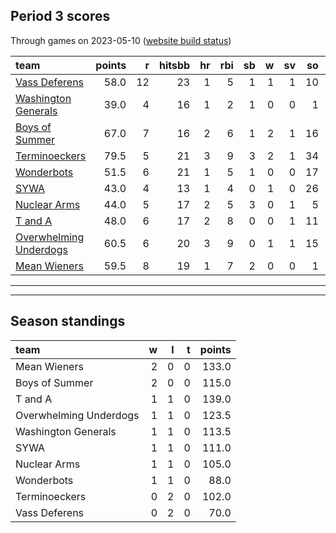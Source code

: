 

## Period 3 scores

Through games on 2023-05-10 ([website build status](https://github.com/brian-bot/pl-site/actions))


|team                   | points|  r| hitsbb| hr| rbi| sb|  w| sv| so|    era|  whip|
|:----------------------|------:|--:|------:|--:|---:|--:|--:|--:|--:|------:|-----:|
|[Vass Deferens](./vassdeferens)|   58.0| 12|     23|  1|   5|  1|  1|  1| 10|  3.600| 1.400|
|[Washington Generals](./washingtongenerals)|   39.0|  4|     16|  1|   2|  1|  0|  0|  1|  0.000| 0.500|
|[Boys of Summer](./boysofsummer)|   67.0|  7|     16|  2|   6|  1|  2|  1| 16|  1.688| 1.062|
|[Terminoeckers](./terminoeckers)|   79.5|  5|     21|  3|   9|  3|  2|  1| 34|  3.475| 1.010|
|[Wonderbots](./wonderbots)|   51.5|  6|     21|  1|   5|  1|  0|  0| 17|  3.176| 1.235|
|[SYWA](./sywa)         |   43.0|  4|     13|  1|   4|  0|  1|  0| 26|  3.000| 0.667|
|[Nuclear Arms](./nucleararms)|   44.0|  5|     17|  2|   5|  3|  0|  1|  5| 11.368| 2.684|
|[T and A](./tanda)     |   48.0|  6|     17|  2|   8|  0|  0|  1| 11|  5.586| 1.655|
|[Overwhelming Underdogs](./overwhelmingunderdogs)|   60.5|  6|     20|  3|   9|  0|  1|  1| 15|  7.322| 1.271|
|[Mean Wieners](./meanwieners)|   59.5|  8|     19|  1|   7|  2|  0|  0|  1|  0.000| 0.000|

* * *
* * *

## Season standings


|team                   |  w|  l|  t| points|
|:----------------------|--:|--:|--:|------:|
|Mean Wieners           |  2|  0|  0|  133.0|
|Boys of Summer         |  2|  0|  0|  115.0|
|T and A                |  1|  1|  0|  139.0|
|Overwhelming Underdogs |  1|  1|  0|  123.5|
|Washington Generals    |  1|  1|  0|  113.5|
|SYWA                   |  1|  1|  0|  111.0|
|Nuclear Arms           |  1|  1|  0|  105.0|
|Wonderbots             |  1|  1|  0|   88.0|
|Terminoeckers          |  0|  2|  0|  102.0|
|Vass Deferens          |  0|  2|  0|   70.0|


